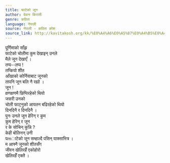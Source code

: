 ```yaml
---
title: फाटेको जून
author: देवान किराती
genre: कविता
language: नेपाली
source: नेपाली - कविता कोश
source_link: http://kavitakosh.org/kk/%E0%A4%A6%E0%A5%87%E0%A4%B5%E0%A4%BE%E0%A4%A8_%E0%A4%95%E0%A4%BF%E0%A4%B0%E0%A4%BE%E0%A4%A4%E0%A5%80
---
```


पूर्णिमाको साँझ  
फाटेको चोलीमा कुम देखाइन् उनले  
मैले जून देखाएँ ।  
तप्प--तप्प !  
तप्कियो शीत  
आँखाको कोर्नियाबाट जूनको  
तापनि जून बलि नै रह्यो ।  
जून !  
क्षणक्षणमै छिप्पिरहेको थियो  
जसरी उनको  
चोली फाट्नुको आयतन बढिरहेको थियो  
दिनदिनै र दिनदिनै ।  
पुनः उनले जून हेरिन् र कुम  
कुम हेरिन् र जून  
र के सोचिन् कुन्नि ?  
केही बोलिनन् उनी  
पmाटेको जून सम्हाल्दै पसिन् याक्साभित्र ।  
म आफ्नै जूनको शीतसँंग  
जीवन खेलिरहेँ एकोहोरो  
खेलिरहेँ एक्लै ।
